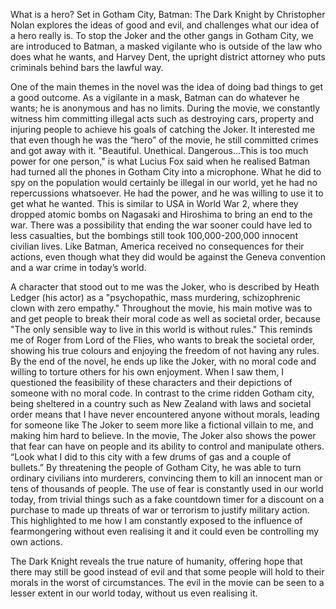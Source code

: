 What is a hero? Set in Gotham City, Batman: The Dark Knight by Christopher Nolan explores the ideas of good and evil, and challenges what our idea of a hero really is. To stop the Joker and the other gangs in Gotham City, we are introduced to Batman, a masked vigilante who is outside of the law who does what he wants, and Harvey Dent, the upright district attorney who puts criminals behind bars the lawful way.

One of the main themes in the novel was the idea of doing bad things to get a good outcome. As a vigilante in a mask, Batman can do whatever he wants; he is anonymous and has no limits. During the movie, we constantly witness him committing illegal acts such as destroying cars, property and injuring people to achieve his goals of catching the Joker. It interested me that even though he was the “hero” of the movie, he still committed crimes and got away with it. "Beautiful. Unethical. Dangerous...This is too much power for one person," is what Lucius Fox said when he realised Batman had turned all the phones in Gotham City into a microphone. What he did to spy on the population would certainly be illegal in our world, yet he had no repercussions whatsoever. He had the power, and he was willing to use it to get what he wanted. This is similar to USA in World War 2, where they dropped atomic bombs on Nagasaki and Hiroshima to bring an end to the war. There was a possibility that ending the war sooner could have led to less casualties, but the bombings still took 100,000-200,000 innocent civilian lives. Like Batman, America received no consequences for their actions, even though what they did would be against the Geneva convention and a war crime in today’s world.

A character that stood out to me was the Joker, who is described by Heath Ledger (his actor) as a "psychopathic, mass murdering, schizophrenic clown with zero empathy." Throughout the movie, his main motive was to and get people to break their moral code as well as societal order, because "The only sensible way to live in this world is without rules." This reminds me of Roger from Lord of the Flies, who wants to break the societal order, showing his true colours and enjoying the freedom of not having any rules. By the end of the novel, he ends up like the Joker, with no moral code and willing to torture others for his own enjoyment. When I saw them, I questioned the feasibility of these characters and their depictions of someone with no moral code. In contrast to the crime ridden Gotham city, being sheltered in a country such as New Zealand with laws and societal order means that I have never encountered anyone without morals, leading for someone like The Joker to seem more like a fictional villain to me, and making him hard to believe. In the movie, The Joker also shows the power that fear can have on people and its ability to control and manipulate others. “Look what I did to this city with a few drums of gas and a couple of bullets.” By threatening the people of Gotham City, he was able to turn ordinary civilians into murderers, convincing them to kill an innocent man or tens of thousands of people. The use of fear is constantly used in our world today, from trivial things such as a fake countdown timer for a discount on a purchase to made up threats of war or terrorism to justify military action. This highlighted to me how I am constantly exposed to the influence of fearmongering without even realising it and it could even be controlling my own actions.

The Dark Knight reveals the true nature of humanity, offering hope that there may still be good instead of evil and that some people will hold to their morals in the worst of circumstances. The evil in the movie can be seen to a lesser extent in our world today, without us even realising it.